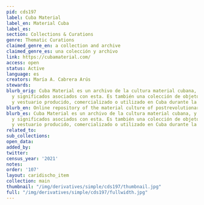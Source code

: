 ```yaml
---
pid: cds197
label: Cuba Material
label_en: Material Cuba
label_es:
section: Collections & Curations
genre: Thematic Curations
claimed_genre_en: a collection and archive
claimed_genre_es: una colección y archivo
link: https://cubamaterial.com/
access: open
status: Active
language: es
creators: María A. Cabrera Arús
stewards:
blurb_orig: Cuba Material es un archivo de la cultura material cubana, y de las prácticas
  y significados asociados con esta. Es también una colección de objetos, documentos
  y vestuario producido, comercializado o utilizado en Cuba durante la Guerra Fría.
blurb_en: Online repository of the material culture of postrevolutionary Cuba (1959–1990).
blurb_es: Cuba Material es un archivo de la cultura material cubana, y de las prácticas
  y significados asociados con esta. Es también una colección de objetos, documentos
  y vestuario producido, comercializado o utilizado en Cuba durante la Guerra Fría.
related_to:
sub_collections:
open_data:
added_by:
twitter:
census_year: '2021'
notes:
order: '107'
layout: caridischo_item
collection: main
thumbnail: "/img/derivatives/simple/cds197/thumbnail.jpg"
full: "/img/derivatives/simple/cds197/fullwidth.jpg"
---
```

